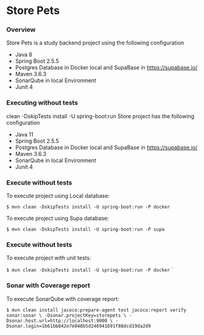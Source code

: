 # Store Pets

### Overview
Store Pets is a study backend project using the following configuration

- Java 8
- Spring Boot 2.5.5
- Postgres Database in Docker local and SupaBase in https://supabase.io/
- Maven 3.6.3
- SonarQube in local Environment
- Junit 4

### Executing without tests
clean -DskipTests install -U spring-boot:run
Store  project has the following configuration
- Java 11
- Spring Boot 2.5.5
- Postgres Database in Docker local and SupaBase in https://supabase.io/
- Maven 3.6.3
- SonarQube in local Environment
- Junit 4

### Execute without tests
To execute project using Local database:

`$ mvn clean -DskipTests install -U spring-boot:run -P docker`

To execute project using Supa database:

`$ mvn clean -DskipTests install -U spring-boot:run -P supa`

### Execute without tests
To execute project with unit tests:

`$ mvn clean -DskipTests install -U spring-boot:run -P docker`
`

### Sonar with Coverage report
To execute SonarQube with coverage report:

`$ mvn clean install jacoco:prepare-agent test jacoco:report verify sonar:sonar \
-Dsonar.projectKey=storepets \
-Dsonar.host.url=http://localhost:9000 \
-Dsonar.login=1b61bb842e7e048b5d246941691f88dcd19da2d9`


